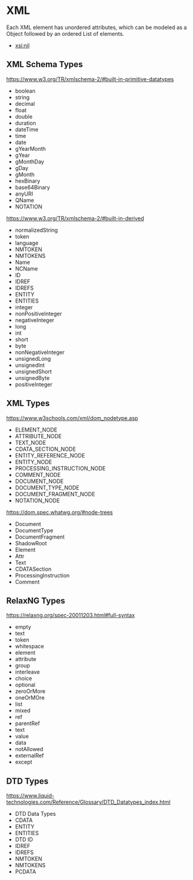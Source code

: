 # XML

Each XML element has unordered attributes, which can be modeled as a Object followed by an ordered List of elements.

* [xsi:nil](https://www.w3.org/TR/xmlschema-1/#xsi_nil)

##  XML Schema Types

https://www.w3.org/TR/xmlschema-2/#built-in-primitive-datatypes

* boolean
* string
* decimal
* float
* double
* duration
* dateTime
* time
* date
* gYearMonth
* gYear
* gMonthDay
* gDay
* gMonth
* hexBinary
* base64Binary
* anyURI
* QName
* NOTATION

https://www.w3.org/TR/xmlschema-2/#built-in-derived

* normalizedString
* token
* language
* NMTOKEN
* NMTOKENS
* Name
* NCName
* ID
* IDREF
* IDREFS
* ENTITY
* ENTITIES
* integer
* nonPositiveInteger
* negativeInteger
* long
* int
* short
* byte
* nonNegativeInteger
* unsignedLong
* unsignedInt
* unsignedShort
* unsignedByte
* positiveInteger

## XML Types

https://www.w3schools.com/xml/dom_nodetype.asp

* ELEMENT_NODE
* ATTRIBUTE_NODE
* TEXT_NODE
* CDATA_SECTION_NODE
* ENTITY_REFERENCE_NODE
* ENTITY_NODE
* PROCESSING_INSTRUCTION_NODE
* COMMENT_NODE
* DOCUMENT_NODE
* DOCUMENT_TYPE_NODE
* DOCUMENT_FRAGMENT_NODE
* NOTATION_NODE

https://dom.spec.whatwg.org/#node-trees

* Document
* DocumentType
* DocumentFragment
* ShadowRoot
* Element
* Attr
* Text
* CDATASection
* ProcessingInstruction
* Comment

## RelaxNG Types

https://relaxng.org/spec-20011203.html#full-syntax

* empty
* text
* token
* whitespace
* element
* attribute
* group
* interleave
* choice
* optional
* zeroOrMore
* oneOrMOre
* list
* mixed
* ref
* parentRef
* text
* value
* data
* notAllowed
* externalRef
* except

## DTD Types

https://www.liquid-technologies.com/Reference/Glossary/DTD_Datatypes_index.html

* DTD Data Types
* CDATA
* ENTITY
* ENTITIES
* DTD ID
* IDREF
* IDREFS
* NMTOKEN
* NMTOKENS
* PCDATA